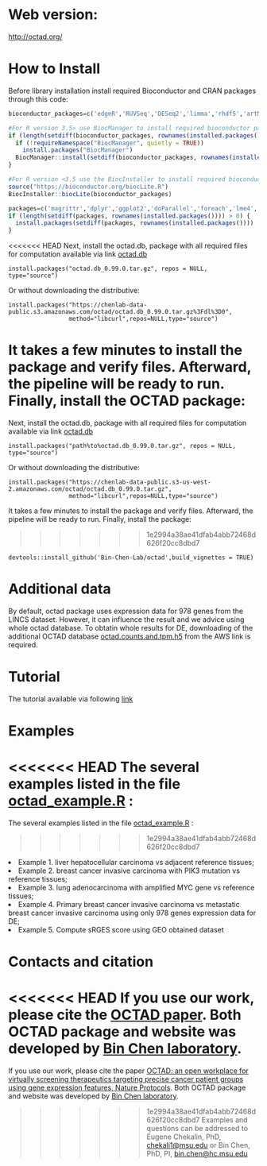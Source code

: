 # Web version: 
http://octad.org/

# How to Install
Before library installation install required Bioconductor and CRAN packages through this code:
```r
bioconductor_packages=c('edgeR','RUVSeq','DESeq2','limma','rhdf5','artMS')

#For R version 3.5> use BiocManager to install required bioconductor packages: 
if (length(setdiff(bioconductor_packages, rownames(installed.packages()))) > 0) {
  if (!requireNamespace("BiocManager", quietly = TRUE))
    install.packages("BiocManager")
  BiocManager::install(setdiff(bioconductor_packages, rownames(installed.packages())))
}

#For R version <3.5 use the BiocInstaller to install required bioconductor packages: 
source("https://bioconductor.org/biocLite.R")
BiocInstaller::biocLite(bioconductor_packages)

packages=c('magrittr','dplyr','ggplot2','doParallel','foreach','lme4','Rfast','httr','data.table')
if (length(setdiff(packages, rownames(installed.packages()))) > 0) {
  install.packages(setdiff(packages, rownames(installed.packages())))  
}
```
<<<<<<< HEAD
Next, install the octad.db, package with all required files for computation available via link  [octad.db](https://chenlab-data-public.s3.amazonaws.com/octad/octad.db_0.99.0.tar.gz%3Fdl%3D0)
```
install.packages("octad.db_0.99.0.tar.gz", repos = NULL, type="source")
```
Or without downloading the distributive:
```
install.packages("https://chenlab-data-public.s3.amazonaws.com/octad/octad.db_0.99.0.tar.gz%3Fdl%3D0",
                 method="libcurl",repos=NULL,type="source")
```
It takes a few minutes to install the package and verify files. Afterward, the pipeline will be ready to run. 
Finally, install the OCTAD package:
=======

Next, install the octad.db, package with all required files for computation available via link  [octad.db](https://chenlab-data-public.s3-us-west-2.amazonaws.com/octad/octad.db_0.99.0.tar.gz)
```
install.packages("path%to%octad.db_0.99.0.tar.gz", repos = NULL, type="source")
```
Or without downloading the distributive:
```
install.packages("https://chenlab-data-public.s3-us-west-2.amazonaws.com/octad/octad.db_0.99.0.tar.gz",
                 method="libcurl",repos=NULL,type="source")
```
It takes a few minutes to install the package and verify files. Afterward, the pipeline will be ready to run. 
Finally, install the package:
>>>>>>> 1e2994a38ae41dfab4abb72468d626f20cc8dbd7
```
devtools::install_github('Bin-Chen-Lab/octad',build_vignettes = TRUE)
```

# Additional data
By default, octad package uses expression data for 978 genes from the LINCS dataset. However, it can influence the result and we advice using whole octad database. To obtatin whole results for DE, downloading of the additional OCTAD database [octad.counts.and.tpm.h5](https://chenlab-data-public.s3-us-west-2.amazonaws.com/octad/octad.counts.and.tpm.h5) from the AWS link is required.

# Tutorial
The tutorial available via following [link](https://chenlab-data-public.s3-us-west-2.amazonaws.com/octad/octad_tutorial.pdf)

# Examples
<<<<<<< HEAD
The several examples listed in the file [octad_example.R](https://github.com/Bin-Chen-Lab/octad_desktop/blob/master/octad_example.R) :
=======
The several examples listed in the file [octad_example.R](https://chenlab-data-public.s3.amazonaws.com/octad/octad_example.R) :
>>>>>>> 1e2994a38ae41dfab4abb72468d626f20cc8dbd7
<li>Example 1. liver hepatocellular carcinoma vs adjacent reference tissues;</li> 
<li>Example 2. breast cancer invasive carcinoma with PIK3 mutation vs reference tissues;</li> 
<li>Example 3. lung adenocarcinoma with amplified MYC gene vs reference tissues;</li> 
<li>Example 4. Primary breast cancer invasive carcinoma vs metastatic breast cancer invasive carcinoma using only 978 genes expression data for DE;</li> 
<li>Example 5. Compute sRGES score using GEO obtained dataset</li> 



# Contacts and citation
<<<<<<< HEAD
If you use our work, please cite the [OCTAD paper](https://www.biorxiv.org/content/10.1101/821546v1). Both OCTAD package and website was developed by [Bin Chen laboratory](http://binchenlab.org/).
=======
If you use our work, please cite the paper [OCTAD: an open workplace for virtually screening therapeutics targeting precise cancer patient groups using gene expression features, Nature Protocols](https://www.nature.com/articles/s41596-020-00430-z). Both OCTAD package and website was developed by [Bin Chen laboratory](http://binchenlab.org/).
>>>>>>> 1e2994a38ae41dfab4abb72468d626f20cc8dbd7
Examples and questions can be addressed to Eugene Chekalin, PhD, chekali1@msu.edu or Bin Chen, PhD, PI, bin.chen@hc.msu.edu
